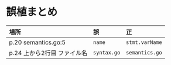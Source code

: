 # 誤植まとめ

|場所|誤|正|
|:---|:--|:--|
|p.20 semantics.go:5|`name`|`stmt.varName`|
|p.24 上から2行目 ファイル名|`syntax.go`|`semantics.go`|
